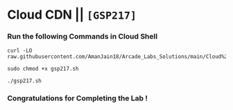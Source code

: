 # Cloud CDN || `[GSP217]`

### Run the following Commands in Cloud Shell

```
curl -LO raw.githubusercontent.com/AmanJain18/Arcade_Labs_Solutions/main/Cloud%20CDN/gsp217.sh

sudo chmod +x gsp217.sh

./gsp217.sh
```

### Congratulations for Completing the Lab !
